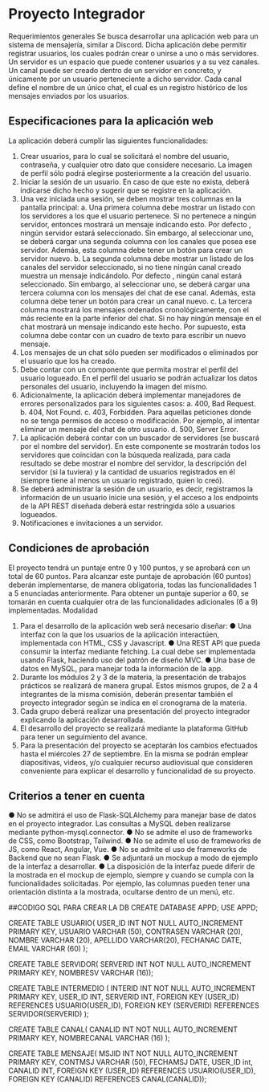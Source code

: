 # Proyecto Integrador

Requerimientos generales
Se busca desarrollar una aplicación web para un sistema de mensajería, similar
a Discord.
Dicha aplicación debe permitir registrar usuarios, los cuales podrán crear o
unirse a uno o más servidores.
Un servidor es un espacio que puede contener usuarios y a su vez canales. Un
canal puede ser creado dentro de un servidor en concreto, y únicamente por un
usuario perteneciente a dicho servidor.
Cada canal define el nombre de un único chat, el cual es un registro histórico
de los mensajes enviados por los usuarios.

## Especificaciones para la aplicación web
La aplicación deberá cumplir las siguientes funcionalidades:
1. Crear usuarios, para lo cual se solicitará el nombre del usuario,
contraseña, y cualquier otro dato que considere necesario. La imagen de
perfil sólo podrá elegirse posteriormente a la creación del usuario.
2. Iniciar la sesión de un usuario. En caso de que este no exista, deberá
indicarse dicho hecho y sugerir que se registre en la aplicación.
3. Una vez iniciada una sesión, se deben mostrar tres columnas en la
pantalla principal:
a. Una primera columna debe mostrar un listado con los servidores a
los que el usuario pertenece. Si no pertenece a ningún servidor,
entonces mostrará un mensaje indicando esto. Por defecto ,
ningún servidor estará seleccionado. Sin embargo, al seleccionar
uno, se deberá cargar una segunda columna con los canales que
posea ese servidor. Además, esta columna debe tener un botón
para crear un servidor nuevo.
b. La segunda columna debe mostrar un listado de los canales del
servidor seleccionado, si no tiene ningún canal creado muestra un
mensaje indicándolo. Por defecto , ningún canal estará
seleccionado. Sin embargo, al seleccionar uno, se deberá cargar
una tercera columna con los mensajes del chat de ese canal.
Además, esta columna debe tener un botón para crear un canal
nuevo.
c. La tercera columna mostrará los mensajes ordenados
cronológicamente, con el más reciente en la parte inferior del
chat. Si no hay ningún mensaje en el chat mostrará un mensaje
indicando este hecho. Por supuesto, esta columna debe contar con
un cuadro de texto para escribir un nuevo mensaje.
4. Los mensajes de un chat sólo pueden ser modificados o eliminados por el
usuario que los ha creado.
5. Debe contar con un componente que permita mostrar el perfil del
usuario logueado. En el perfil del usuario se podrán actualizar los datos
personales del usuario, incluyendo la imagen del mismo.
6. Adicionalmente, la aplicación deberá implementar manejadores de
errores personalizados para los siguientes casos:
a. 400, Bad Request.
b. 404, Not Found.
c. 403, Forbidden. Para aquellas peticiones donde no se tenga
permisos de acceso o modificación. Por ejemplo, al intentar
eliminar un mensaje del chat de otro usuario.
d. 500, Server Error.
7. La aplicación deberá contar con un buscador de servidores (se buscará
por el nombre del servidor). En este componente se mostrarán todos los
servidores que coincidan con la búsqueda realizada, para cada resultado
se debe mostrar el nombre del servidor, la descripción del servidor (si la
tuviera) y la cantidad de usuarios registrados en él (siempre tiene al
menos un usuario registrado, quien lo creó).
8. Se deberá administrar la sesión de un usuario, es decir, registramos la
información de un usuario inicie una sesión, y el acceso a los endpoints
de la API REST diseñada deberá estar restringida sólo a usuarios
logueados.
9. Notificaciones e invitaciones a un servidor.

## Condiciones de aprobación
El proyecto tendrá un puntaje entre 0 y 100 puntos, y se aprobará con un total
de 60 puntos. Para alcanzar este puntaje de aprobación (60 puntos) deberán
implementarse, de manera obligatoria, todas las funcionalidades 1 a 5
enunciadas anteriormente. Para obtener un puntaje superior a 60, se tomarán
en cuenta cualquier otra de las funcionalidades adicionales (6 a 9)
implementadas.
Modalidad
1. Para el desarrollo de la aplicación web será necesario diseñar:
● Una interfaz con la que los usuarios de la aplicación interactúen,
implementada con HTML, CSS y Javascript.
● Una REST API que pueda consumir la interfaz mediante fetching.
La cual debe ser implementada usando Flask, haciendo uso del
patrón de diseño MVC.
● Una base de datos en MySQL, para manejar toda la información de
la app.
2. Durante los módulos 2 y 3 de la materia, la presentación de trabajos
prácticos se realizará de manera grupal. Estos mismos grupos, de 2 a 4
integrantes de la misma comisión, deberán presentar también el
proyecto integrador según se indica en el cronograma de la materia.
3. Cada grupo deberá realizar una presentación del proyecto integrador
explicando la aplicación desarrollada.
4. El desarrollo del proyecto se realizará mediante la plataforma GitHub
para tener un seguimiento del avance.
5. Para la presentación del proyecto se aceptarán los cambios efectuados
hasta el miércoles 27 de septiembre. En la misma se podrán emplear
diapositivas, videos, y/o cualquier recurso audiovisual que consideren
conveniente para explicar el desarrollo y funcionalidad de su proyecto.

## Criterios a tener en cuenta
● No se admitirá el uso de Flask-SQLAlchemy para manejar base de datos
en el proyecto integrador. Las consultas a MySQL deben realizarse
mediante python-mysql.connector.
● No se admite el uso de frameworks de CSS, como Bootstrap, Tailwind.
● No se admite el uso de frameworks de JS, como React, Angular, Vue.
● No se admite el uso de frameworks de Backend que no sean Flask.
● Se adjuntará un mockup a modo de ejemplo de la interfaz a desarrollar.
● La disposición de la interfaz puede diferir de la mostrada en el mockup
de ejemplo, siempre y cuando se cumpla con la funcionalidades
solicitadas. Por ejemplo, las columnas pueden tener una orientación
distinta a la mostrada, ocultarse dentro de un menú, etc.

##CODIGO SQL PARA CREAR LA DB
CREATE DATABASE APPD;
USE APPD;

CREATE TABLE USUARIO(
	USER_ID INT NOT NULL AUTO_INCREMENT PRIMARY KEY,
    USUARIO VARCHAR (50),
    CONTRASEN VARCHAR (20),
    NOMBRE VARCHAR (20),
    APELLIDO VARCHAR(20),
    FECHANAC DATE,
    EMAIL VARCHAR (60)
    );
    
CREATE TABLE SERVIDOR(
	SERVERID INT NOT NULL AUTO_INCREMENT PRIMARY KEY,
    NOMBRESV VARCHAR (16));
    
CREATE TABLE INTERMEDIO (
	INTERID INT NOT NULL AUTO_INCREMENT PRIMARY KEY,
    USER_ID INT,
    SERVERID INT,
    FOREIGN KEY (USER_ID) REFERENCES USUARIO(USER_ID),
    FOREIGN KEY (SERVERID) REFERENCES SERVIDOR(SERVERID)
    );
    
CREATE TABLE CANAL(
	CANALID INT NOT NULL AUTO_INCREMENT PRIMARY KEY,
    NOMBRECANAL VARCHAR (16)
    );
    
CREATE TABLE MENSAJE(
	MSJID INT NOT NULL AUTO_INCREMENT PRIMARY KEY,
    CONTMSJ VARCHAR (50),
    FECHAMSJ DATE,
    USER_ID int,
    CANALID INT,
    FOREIGN KEY (USER_ID) REFERENCES USUARIO(USER_ID),
    FOREIGN KEY (CANALID) REFERENCES CANAL(CANALID));
